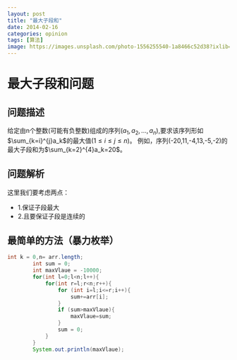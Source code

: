 ```yaml
---
layout: post
title: "最大子段和"
date: 2014-02-16
categories: opinion
tags: [算法]
image: https://images.unsplash.com/photo-1556255540-1a8466c52d38?ixlib=rb-1.2.1&ixid=eyJhcHBfaWQiOjEyMDd9&auto=format&fit=crop&w=751&q=80
---
```


# 最大子段和问题

## 问题描述
给定由n个整数(可能有负整数)组成的序列($a_1,a_2,...,a_n$),要求该序列形如$\sum_{k=i}^{j}a_k$的最大值($1\leq i \leq j \leq n$)。
 例如，序列(-20,11,-4,13,-5,-2)的最大子段和为$\sum_{k=2}^{4}a_k=20$。

## 问题解析
这里我们要考虑两点：
+ 1.保证子段最大
+ 2.且要保证子段是连续的

## 最简单的方法（暴力枚举）

```java
int k = 0,n= arr.length;
        int sum = 0;
        int maxVlaue = -10000;
        for(int l=0;l<n;l++){
            for(int r=l;r<n;r++){
                for (int i=l;i<=r;i++){
                    sum+=arr[i];
                }
                if (sum>maxVlaue){
                    maxVlaue=sum;
                }
                sum = 0;
            }
        }
        System.out.println(maxVlaue);

```
